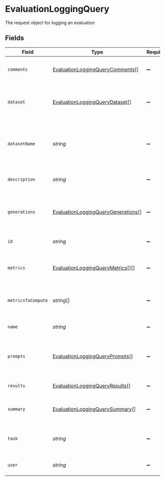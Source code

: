 # EvaluationLoggingQuery

The request object for logging an evaluation


## Fields

| Field                                                                                           | Type                                                                                            | Required                                                                                        | Description                                                                                     |
| ----------------------------------------------------------------------------------------------- | ----------------------------------------------------------------------------------------------- | ----------------------------------------------------------------------------------------------- | ----------------------------------------------------------------------------------------------- |
| `comments`                                                                                      | [EvaluationLoggingQueryComments](../../models/shared/evaluationloggingquerycomments.md)[]       | :heavy_minus_sign:                                                                              | The comments for the evaluation                                                                 |
| `dataset`                                                                                       | [EvaluationLoggingQueryDataset](../../models/shared/evaluationloggingquerydataset.md)[]         | :heavy_minus_sign:                                                                              | The dataset for which the evaluation is being created                                           |
| `datasetName`                                                                                   | *string*                                                                                        | :heavy_minus_sign:                                                                              | The name of the dataset for which the evaluation is being created                               |
| `description`                                                                                   | *string*                                                                                        | :heavy_minus_sign:                                                                              | The description of the evaluation                                                               |
| `generations`                                                                                   | [EvaluationLoggingQueryGenerations](../../models/shared/evaluationloggingquerygenerations.md)[] | :heavy_minus_sign:                                                                              | The completions for prompts that are being evaluated                                            |
| `id`                                                                                            | *string*                                                                                        | :heavy_minus_sign:                                                                              | The id of the evaluation                                                                        |
| `metrics`                                                                                       | [EvaluationLoggingQueryMetrics](../../models/shared/evaluationloggingquerymetrics.md)[][]       | :heavy_minus_sign:                                                                              | The metrics that are computed for the completions                                               |
| `metricsToCompute`                                                                              | *string*[]                                                                                      | :heavy_minus_sign:                                                                              | The metrics that are computed for the completions                                               |
| `name`                                                                                          | *string*                                                                                        | :heavy_minus_sign:                                                                              | The name of the evaluation                                                                      |
| `prompts`                                                                                       | [EvaluationLoggingQueryPrompts](../../models/shared/evaluationloggingqueryprompts.md)[]         | :heavy_minus_sign:                                                                              | The prompts for which the evaluation is being created                                           |
| `results`                                                                                       | [EvaluationLoggingQueryResults](../../models/shared/evaluationloggingqueryresults.md)[]         | :heavy_minus_sign:                                                                              | The results of the evaluation                                                                   |
| `summary`                                                                                       | [EvaluationLoggingQuerySummary](../../models/shared/evaluationloggingquerysummary.md)[]         | :heavy_minus_sign:                                                                              | The metric summary of the evaluation                                                            |
| `task`                                                                                          | *string*                                                                                        | :heavy_minus_sign:                                                                              | The task for which the evaluation is being created                                              |
| `user`                                                                                          | *string*                                                                                        | :heavy_minus_sign:                                                                              | The user running the evaluation                                                                 |